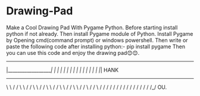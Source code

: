 # Drawing-Pad
Make a Cool Drawing Pad With Pygame Python.
Before starting install python if not already.
Then install Pygame module of Python.
Install Pygame by Opening cmd(command prompt) or windows powershell.
Then write or paste the following code after installing python:-
pip install pygame
Then you can use this code and enjoy the drawing pad😊😊.

 ___________________
|___________________|
         | |
         | |
         | |
         | |
         | |
         | |
         | |
         |_|          HANK

__               __
\ \             / /
 \ \           / /
  \ \         / /
   \ \       / /
    \ \     / /
     \ \   / /
      \ \/ /
       \  /
       / /
      / /
     / /
    / /
   / /
  / /
 / /
/_/               OU.
